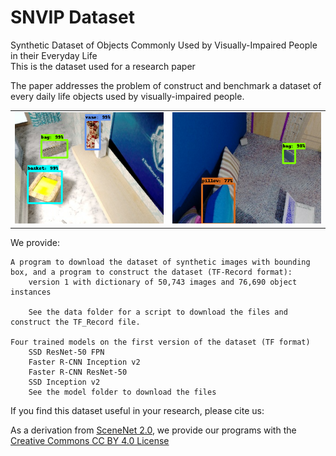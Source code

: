# SNVIP Dataset
Synthetic  Dataset  of  Objects  Commonly  Used  by Visually-Impaired People in their Everyday Life  
This is the dataset used for a research paper

    
[//]: # (Alejandro Gomez-Garay, Bogdan Raducanu, Joaquín Salas)  

The paper addresses the problem of construct and benchmark a dataset of every daily life objects used by visually-impaired people.  

<table>
    <tr>
        <td> <img src="frrcnn_detect_basket.png"> </td>
        <td> <img src="frrcnn_detect_bag2.png"> </td>
    </tr>
</table>

We provide:  

    A program to download the dataset of synthetic images with bounding box, and a program to construct the dataset (TF-Record format):  
        version 1 with dictionary of 50,743 images and 76,690 object instances

        See the data folder for a script to download the files and construct the TF_Record file.
    
    Four trained models on the first version of the dataset (TF format)  
        SSD ResNet-50 FPN  
        Faster R-CNN Inception v2  
        Faster R-CNN ResNet-50  
        SSD Inception v2  
        See the model folder to download the files  

If you find this dataset useful in your research, please cite us:  


As a derivation from [SceneNet 2.0](https://robotvault.bitbucket.io/scenenet-rgbd.html), we provide our programs with the [Creative Commons CC BY 4.0 License](http://creativecommons.org/licenses/by/4.0/)
